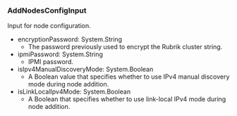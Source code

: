 ### AddNodesConfigInput
Input for node configuration.

- encryptionPassword: System.String
  - The password previously used to encrypt the Rubrik cluster string.
- ipmiPassword: System.String
  - IPMI password.
- isIpv4ManualDiscoveryMode: System.Boolean
  - A Boolean value that specifies whether to use IPv4 manual discovery mode during node addition.
- isLinkLocalIpv4Mode: System.Boolean
  - A Boolean that specifies whether to use link-local IPv4 mode during node addition.
